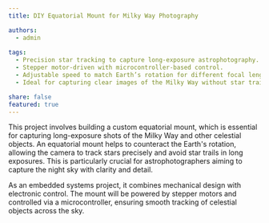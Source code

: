 ```yaml
---
title: DIY Equatorial Mount for Milky Way Photography

authors:
  - admin
  
tags:
  - Precision star tracking to capture long-exposure astrophotography.
  - Stepper motor-driven with microcontroller-based control.
  - Adjustable speed to match Earth’s rotation for different focal lengths.
  - Ideal for capturing clear images of the Milky Way without star trails.

share: false
featured: true
---
```


This project involves building a custom equatorial mount, which is essential for capturing long-exposure shots of the Milky Way and other celestial objects. An equatorial mount helps to counteract the Earth's rotation, allowing the camera to track stars precisely and avoid star trails in long exposures. This is particularly crucial for astrophotographers aiming to capture the night sky with clarity and detail.

As an embedded systems project, it combines mechanical design with electronic control. The mount will be powered by stepper motors and controlled via a microcontroller, ensuring smooth tracking of celestial objects across the sky.
<!--more-->
